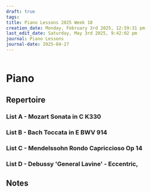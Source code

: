 ```yaml
---
draft: true
tags: 
title: Piano Lessons 2025 Week 18
creation_date: Monday, February 3rd 2025, 12:59:31 pm
last_edit_date: Saturday, May 3rd 2025, 9:42:02 pm
journal: Piano Lessons
journal-date: 2025-04-27
---
```


```journal-nav

```

# Piano

## Repertoire

### List A - Mozart Sonata in C K330

### List B - Bach Toccata in E BWV 914

### List C - Mendelssohn Rondo Capriccioso Op 14

### List D - Debussy 'General Lavine' - Eccentric,

## Notes
